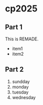 # cp2025

## Part 1
This is REMADE.
- item1
- item2

## Part 2
1. sundday
1. monday
1. tuesday
1. wednesday
